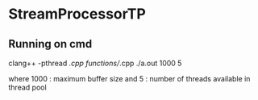 # StreamProcessorTP


## Running on cmd

clang++ -pthread *.cpp functions/*.cpp
./a.out 1000 5

where 1000 : maximum buffer size  and  5 : number of threads available in thread pool

